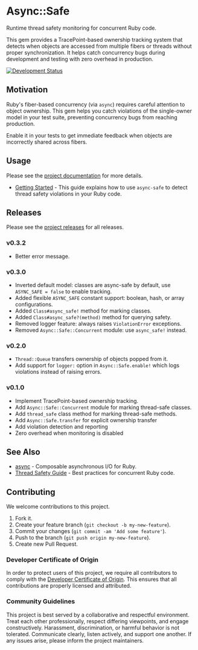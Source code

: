 # Async::Safe

Runtime thread safety monitoring for concurrent Ruby code.

This gem provides a TracePoint-based ownership tracking system that detects when objects are accessed from multiple fibers or threads without proper synchronization. It helps catch concurrency bugs during development and testing with zero overhead in production.

[![Development Status](https://github.com/socketry/async-safe/workflows/Test/badge.svg)](https://github.com/socketry/async-safe/actions?workflow=Test)

## Motivation

Ruby's fiber-based concurrency (via `async`) requires careful attention to object ownership. This gem helps you catch violations of the single-owner model in your test suite, preventing concurrency bugs from reaching production.

Enable it in your tests to get immediate feedback when objects are incorrectly shared across fibers.

## Usage

Please see the [project documentation](https://socketry.github.io/async-safe/) for more details.

  - [Getting Started](https://socketry.github.io/async-safe/guides/getting-started/index) - This guide explains how to use `async-safe` to detect thread safety violations in your Ruby code.

## Releases

Please see the [project releases](https://socketry.github.io/async-safe/releases/index) for all releases.

### v0.3.2

  - Better error message.

### v0.3.0

  - Inverted default model: classes are async-safe by default, use `ASYNC_SAFE = false` to enable tracking.
  - Added flexible `ASYNC_SAFE` constant support: boolean, hash, or array configurations.
  - Added `Class#async_safe!` method for marking classes.
  - Added `Class#async_safe?(method)` method for querying safety.
  - Removed logger feature: always raises `ViolationError` exceptions.
  - Removed `Async::Safe::Concurrent` module: use `async_safe!` instead.

### v0.2.0

  - `Thread::Queue` transfers ownership of objects popped from it.
  - Add support for `logger:` option in `Async::Safe.enable!` which logs violations instead of raising errors.

### v0.1.0

  - Implement TracePoint-based ownership tracking.
  - Add `Async::Safe::Concurrent` module for marking thread-safe classes.
  - Add `thread_safe` class method for marking thread-safe methods.
  - Add `Async::Safe.transfer` for explicit ownership transfer
  - Add violation detection and reporting
  - Zero overhead when monitoring is disabled

## See Also

  - [async](https://github.com/socketry/async) - Composable asynchronous I/O for Ruby.
  - [Thread Safety Guide](https://github.com/socketry/async/blob/main/.context/async/thread-safety.md) - Best practices for concurrent Ruby code.

## Contributing

We welcome contributions to this project.

1.  Fork it.
2.  Create your feature branch (`git checkout -b my-new-feature`).
3.  Commit your changes (`git commit -am 'Add some feature'`).
4.  Push to the branch (`git push origin my-new-feature`).
5.  Create new Pull Request.

### Developer Certificate of Origin

In order to protect users of this project, we require all contributors to comply with the [Developer Certificate of Origin](https://developercertificate.org/). This ensures that all contributions are properly licensed and attributed.

### Community Guidelines

This project is best served by a collaborative and respectful environment. Treat each other professionally, respect differing viewpoints, and engage constructively. Harassment, discrimination, or harmful behavior is not tolerated. Communicate clearly, listen actively, and support one another. If any issues arise, please inform the project maintainers.
